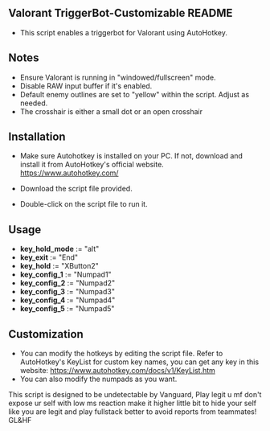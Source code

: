 ## Valorant TriggerBot-Customizable README
- This script enables a triggerbot for Valorant using AutoHotkey.

## Notes

- Ensure Valorant is running in "windowed/fullscreen" mode.
- Disable RAW input buffer if it's enabled.
- Default enemy outlines are set to "yellow" within the script. Adjust as needed.
- The crosshair is either a small dot or an open crosshair

## Installation
- Make sure Autohotkey is installed on your PC. If not, download and install it from AutoHotkey's official website.
https://www.autohotkey.com/

- Download the script file provided.

- Double-click on the script file to run it.

## Usage
- **key_hold_mode** := "alt"
- **key_exit** := "End"
- **key_hold** := "XButton2"
- **key_config_1** := "Numpad1"
- **key_config_2** := "Numpad2"
- **key_config_3** := "Numpad3"
- **key_config_4** := "Numpad4"
- **key_config_5** := "Numpad5"

## Customization
- You can modify the hotkeys by editing the script file. Refer to AutoHotkey's KeyList for custom key names, you can get any key in this website:
https://www.autohotkey.com/docs/v1/KeyList.htm
- You can also modify the numpads as you want.


This script is designed to be undetectable by Vanguard, Play legit u mf don't expose ur self with low ms reaction make it higher little bit to hide your self like you are legit and play fullstack better to avoid reports from teammates! GL&HF
